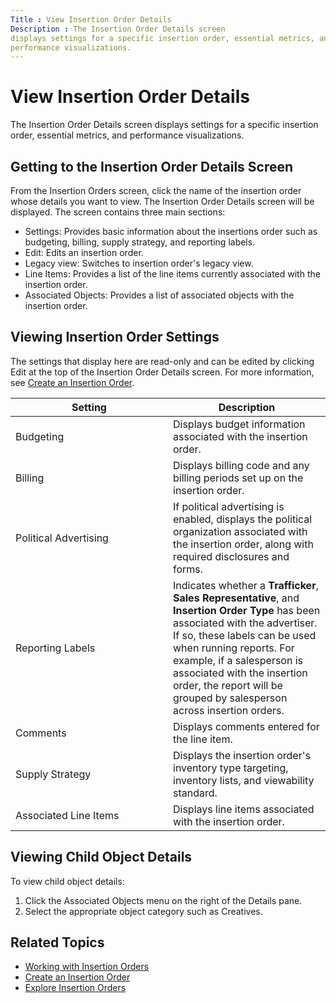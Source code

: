 ```yaml
---
Title : View Insertion Order Details
Description : The Insertion Order Details screen
displays settings for a specific insertion order, essential metrics, and
performance visualizations.
---
```



# View Insertion Order Details



The Insertion Order Details screen
displays settings for a specific insertion order, essential metrics, and
performance visualizations.

<div id="ID-00001774__section_85e2a75e-e0da-49db-a4a6-f9eb3576ef92"
>

## Getting to the Insertion Order Details Screen

<div id="ID-00001774__p-e7699305-d3a9-4379-b7d1-76d32e54fa19" >

From the Insertion Orders screen,
click the name of the insertion order whose details you want to view.
The Insertion Order Details screen
will be displayed. The screen contains three main sections:

- Settings: Provides basic information
  about the insertions order such as budgeting, billing, supply
  strategy, and reporting labels.
- Edit: Edits an insertion order.
- Legacy view: Switches to insertion
  order's legacy view.
- Line Items: Provides a list of the
  line items currently associated with the insertion order.
- Associated Objects: Provides a list
  of associated objects with the insertion order.





<div id="ID-00001774__section_3d90dbe9-4084-4425-8dab-bead7cb3c6ed"
>

## Viewing Insertion Order Settings

The settings that display here are read-only and can be edited by
clicking Edit at the top of the
Insertion Order Details screen. For
more information, see
<a href="create-an-insertion-order.html" class="xref">Create an
Insertion Order</a>.

<table id="ID-00001774__table_14a70c2b-f6f3-48e1-9946-2f2a0318e67e"
class="table frame-all">
<colgroup>
<col style="width: 50%" />
<col style="width: 50%" />
</colgroup>
<thead class="thead">
<tr class="header row">
<th
id="ID-00001774__table_14a70c2b-f6f3-48e1-9946-2f2a0318e67e__entry__1"
class="entry colsep-1 rowsep-1">Setting</th>
<th
id="ID-00001774__table_14a70c2b-f6f3-48e1-9946-2f2a0318e67e__entry__2"
class="entry colsep-1 rowsep-1">Description</th>
</tr>
</thead>
<tbody class="tbody">
<tr class="odd row">
<td class="entry colsep-1 rowsep-1"
headers="ID-00001774__table_14a70c2b-f6f3-48e1-9946-2f2a0318e67e__entry__1">Budgeting</td>
<td class="entry colsep-1 rowsep-1"
headers="ID-00001774__table_14a70c2b-f6f3-48e1-9946-2f2a0318e67e__entry__2">Displays
budget information associated with the insertion order.</td>
</tr>
<tr class="even row">
<td class="entry colsep-1 rowsep-1"
headers="ID-00001774__table_14a70c2b-f6f3-48e1-9946-2f2a0318e67e__entry__1">Billing</td>
<td class="entry colsep-1 rowsep-1"
headers="ID-00001774__table_14a70c2b-f6f3-48e1-9946-2f2a0318e67e__entry__2">Displays
billing code and any billing periods set up on the insertion order.</td>
</tr>
<tr class="odd row">
<td class="entry colsep-1 rowsep-1"
headers="ID-00001774__table_14a70c2b-f6f3-48e1-9946-2f2a0318e67e__entry__1">Political
Advertising</td>
<td class="entry colsep-1 rowsep-1"
headers="ID-00001774__table_14a70c2b-f6f3-48e1-9946-2f2a0318e67e__entry__2">If
political advertising is enabled, displays the political organization
associated with the insertion order, along with required disclosures and
forms.</td>
</tr>
<tr class="even row">
<td class="entry colsep-1 rowsep-1"
headers="ID-00001774__table_14a70c2b-f6f3-48e1-9946-2f2a0318e67e__entry__1">Reporting
Labels</td>
<td class="entry colsep-1 rowsep-1"
headers="ID-00001774__table_14a70c2b-f6f3-48e1-9946-2f2a0318e67e__entry__2">Indicates
whether a <strong>Trafficker</strong>, <strong>Sales
Representative</strong>, and <strong>Insertion Order Type</strong> has
been associated with the advertiser. If so, these labels can be used
when running reports. For example, if a salesperson is associated with
the insertion order, the report will be grouped by salesperson across
insertion orders.</td>
</tr>
<tr class="odd row">
<td class="entry colsep-1 rowsep-1"
headers="ID-00001774__table_14a70c2b-f6f3-48e1-9946-2f2a0318e67e__entry__1">Comments</td>
<td class="entry colsep-1 rowsep-1"
headers="ID-00001774__table_14a70c2b-f6f3-48e1-9946-2f2a0318e67e__entry__2">Displays
comments entered for the line item.</td>
</tr>
<tr class="even row">
<td class="entry colsep-1 rowsep-1"
headers="ID-00001774__table_14a70c2b-f6f3-48e1-9946-2f2a0318e67e__entry__1">Supply
Strategy</td>
<td class="entry colsep-1 rowsep-1"
headers="ID-00001774__table_14a70c2b-f6f3-48e1-9946-2f2a0318e67e__entry__2">Displays
the insertion order's inventory type targeting, inventory lists, and
viewability standard.</td>
</tr>
<tr class="odd row">
<td class="entry colsep-1 rowsep-1"
headers="ID-00001774__table_14a70c2b-f6f3-48e1-9946-2f2a0318e67e__entry__1">Associated
Line Items</td>
<td class="entry colsep-1 rowsep-1"
headers="ID-00001774__table_14a70c2b-f6f3-48e1-9946-2f2a0318e67e__entry__2">Displays
line items associated with the insertion order.</td>
</tr>
</tbody>
</table>



<div id="ID-00001774__section_a7ed17ee-eae3-4f83-ba02-2c66adfc7ec4"
>

## Viewing Child Object Details

<div id="ID-00001774__p_a194e0bf-6219-459d-9c8d-4e98fcf33dfc" >

To view child object details:

1.  Click the Associated Objects menu
    on the right of the Details
    pane.
2.  Select the appropriate object category such as
    Creatives.





<div id="ID-00001774__section_0d3ca972-1c85-46cd-982b-f339e564598e"
>

## Related Topics

- <a href="working-with-insertion-orders.html" class="xref">Working with
  Insertion Orders</a>
- <a href="create-an-insertion-order.html" class="xref">Create an
  Insertion Order</a>
- <a href="explore-insertion-orders.html" class="xref">Explore Insertion
  Orders</a>






